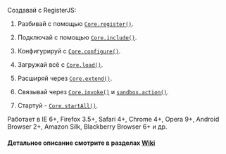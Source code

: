 Создавай с RegisterJS:<br>

1. Разбивай с помощью <a href="//github.com/cgenchevsky/registerjs/wiki/Core-Reference-RUS#wiki-core_register"><code>Core.register()</code></a>.<br>

2. Подключай с помощью <a href="//github.com/cgenchevsky/registerjs/wiki/Core-Reference-RUS#wiki-core_include"><code>Core.include()</code></a>.<br>

3. Конфигурируй c <a href="//github.com/cgenchevsky/registerjs/wiki/Core-Reference-RUS#wiki-core_configure"><code>Core.configure()</code></a>.<br>

4. Загружай всё с <a href="//github.com/cgenchevsky/registerjs/wiki/Core-Reference-RUS#wiki-core_load"><code>Core.load()</code></a>. <br>

5. Расширяй через <a href="//github.com/cgenchevsky/registerjs/wiki/Core-Reference-RUS#wiki-core_extend"><code>Core.extend()</code></a>. <br>

6. Связывай через <a href="//github.com/cgenchevsky/registerjs/wiki/Core-Reference-RUS#wiki-core_invoke"><code>Core.invoke()</code></a> и <a href="//github.com/cgenchevsky/registerjs/wiki/Sandbox-Reference-RUS#wiki-sandbox_action"><code>sandbox.action()</code></a>.<br>

7. Стартуй - <a href="//github.com/cgenchevsky/registerjs/wiki/Core-Reference-RUS#wiki-core_startall"><code>Core.startAll()</code></a>.<br>

<p>Работает в IE 6+, Firefox 3.5+, Safari 4+, Chrome 4+, Opera 9+, Android Browser 2+, Amazon Silk, Blackberry Browser 6+ и др.</p>

<h4>Детальное описание смотрите в разделах <a href="//github.com/cgenchevsky/registerjs/wiki" target="_blank">Wiki</a></h4>
